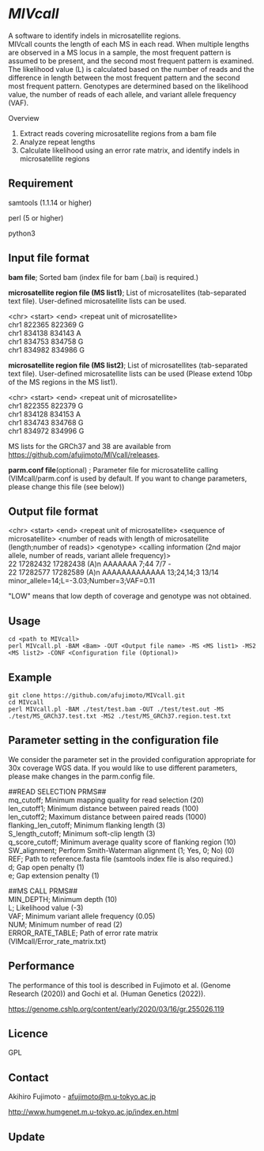# *MIVcall*

A software to identify indels in microsatellite regions.  
MIVcall counts the length of each MS in each read. When multiple lengths are observed in a MS locus in a sample, the most frequent pattern is assumed to be present, and the second most frequent pattern is examined. The likelihood value (L) is calculated based on the number of reads and the difference in length between the most frequent pattern and the second most frequent pattern. Genotypes are determined based on the likelihood value, the number of reads of each allele, and variant allele frequency (VAF). 


Overview
1. Extract reads covering microsatellite regions from a bam file
2. Analyze repeat lengths 
3. Calculate likelihood using an error rate matrix, and identify indels in microsatellite regions

## Requirement
samtools (1.1.14 or higher)

perl (5 or higher)

python3

## Input file format
**bam file**; Sorted bam (index file for bam (.bai) is required.)


**microsatellite region file (MS list1)**; List of microsatellites (tab-separated text file). User-defined microsatellite lists can be used. 

\<chr\> \<start\> \<end\> \<repeat unit of microsatellite\>  
chr1    822365  822369  G  
chr1    834138  834143  A  
chr1    834753  834758  G  
chr1    834982  834986  G

**microsatellite region file (MS list2)**; List of microsatellites (tab-separated text file). User-defined microsatellite lists can be used (Please extend 10bp of the MS regions in the MS list1). 

\<chr\> \<start\> \<end\> \<repeat unit of microsatellite\>  
chr1    822355  822379  G  
chr1    834128  834153  A  
chr1    834743  834768  G  
chr1    834972  834996  G  

MS lists for the GRCh37 and 38 are available from https://github.com/afujimoto/MIVcall/releases.


**parm.conf file**(optional) ; Parameter file for microsatellite calling (VIMcall/parm.conf is used by default. If you want to change parameters, please change this file (see below))


## Output file format
\<chr\> \<start\> \<end\> \<repeat unit of microsatellite\> \<sequence of microsatellite> \<number of reads with length of microsatellite (length;number of reads)\> \<genotype\> \<calling information (2nd major allele, number of reads, variant allele frequency)\>  
22      17282432        17282438        (A)n    AAAAAAA 7;44    7/7     -  
22      17282577        17282589        (A)n    AAAAAAAAAAAAA   13;24,14;3      13/14   minor_allele=14;L=-3.03;Number=3;VAF=0.11 

"LOW" means that low depth of coverage and genotype was not obtained.


## Usage
```
cd <path to MIVcall>
perl MIVcall.pl -BAM <Bam> -OUT <Output file name> -MS <MS list1> -MS2 <MS list2> -CONF <Configuration file (Optional)>
```

## Example
```
git clone https://github.com/afujimoto/MIVcall.git
cd MIVcall
perl MIVcall.pl -BAM ./test/test.bam -OUT ./test/test.out -MS ./test/MS_GRCh37.test.txt -MS2 ./test/MS_GRCh37.region.test.txt
```


## Parameter setting in the configuration file
We consider the parameter set in the provided configuration appropriate for 30x coverage WGS data. If you would like to use different parameters, please make changes in the parm.config file. 

\##READ SELECTION PRMS##  
mq_cutoff; Minimum mapping quality for read selection (20)  
len_cutoff1; Minimum distance between paired reads (100)  
len_cutoff2; Maximum distance between paired reads (1000)   
flanking_len_cutoff; Minimum flanking length (3)  
S_length_cutoff; Minimum soft-clip length (3)  
q_score_cutoff; Minimum average quality score of flanking region (10)  
SW_alignment; Perform Smith-Waterman alignment (1; Yes, 0; No) (0)    
REF; Path to reference.fasta file (samtools index file is also required.)  
d; Gap open penalty (1)  
e; Gap extension penalty (1)  

\##MS CALL PRMS##  
MIN_DEPTH; Minimum depth (10)  
L; Likelihood value (-3)   
VAF; Minimum variant allele frequency (0.05)    
NUM; Minimum number of read (2)  
ERROR_RATE_TABLE; Path of error rate matrix (VIMcall/Error_rate_matrix.txt)   

## Performance
The performance of this tool is described in Fujimoto et al. (Genome Research (2020)) and Gochi et al. (Human Genetics (2022)).

https://genome.cshlp.org/content/early/2020/03/16/gr.255026.119  

## Licence
GPL

## Contact

Akihiro Fujimoto - afujimoto@m.u-tokyo.ac.jp

http://www.humgenet.m.u-tokyo.ac.jp/index.en.html

## Update
